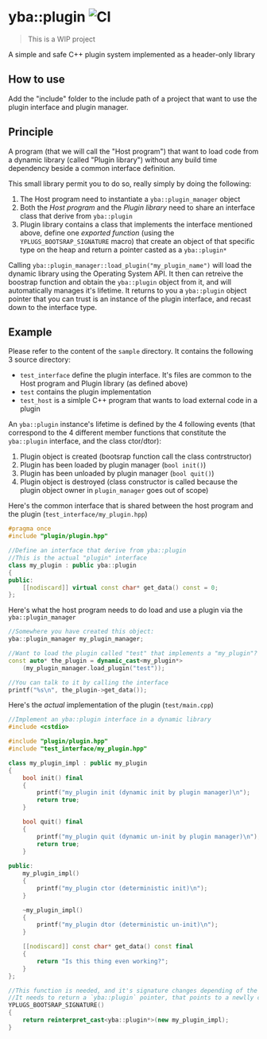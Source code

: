 # yba::plugin ![CI](https://github.com/Ybalrid/plugin/workflows/CI/badge.svg)

> This is a WIP project

A simple and safe C++ plugin system implemented as a header-only library

## How to use

Add the "include" folder to the include path of a project that want to use the plugin interface and plugin manager.

## Principle

A program (that we will call the "Host program") that want to load code from a dynamic library (called "Plugin library") 
without any build time dependency beside a common interface definition. 

This small library permit you to do so, really simply by doing the following:

1. The Host program need to instantiate a `yba::plugin_manager` object
2. Both the *Host program* and the *Plugin library* need to share an interface class that derive from `yba::plugin`
3. Plugin library contains a class that  implements the interface mentioned above, define one *exported function* (using the `YPLUGS_BOOTSRAP_SIGNATURE` macro) that create an object of that specific type on the heap and return a pointer casted as a `yba::plugin*`

Calling `yba::plugin_manager::load_plugin("my_plugin_name")` will load the dynamic library using the Operating System API. 
It then can retreive the boostrap function and obtain the `yba::plugin` object from it, and will automatically manages it's lifetime. 
It returns to you a `yba::plugin` object pointer that you can trust is an instance of the plugin interface, and recast down to the interface type.

## Example

Please refer to the content of the `sample` directory. It contains the following 3 source directory:

- `test_interface` define the plugin interface. It's files are common to the Host program and Plugin library (as defined above)
- `test` contains the plugin implementation 
- `test_host` is a simlple C++ program that wants to load external code in a plugin 

An `yba::plugin` instance's lifetime is defined by the 4 following events (that correspond to the 4 different member functions that constitute the `yba::plugin` interface, and the class ctor/dtor):

1. Plugin object is created (bootsrap function call the class contrstructor)
2. Plugin has been loaded by plugin manager (`bool init()`)
3. Plugin has been unloaded by plugin manager (`bool quit()`)
4. Plugin object is destroyed (class constructor is called because the plugin object owner in `plugin_manager` goes out of scope)

Here's the common interface that is shared between the host program and the plugin (`test_interface/my_plugin.hpp`)

```cpp
#pragma once
#include "plugin/plugin.hpp"

//Define an interface that derive from yba::plugin
//This is the actual "plugin" interface 
class my_plugin : public yba::plugin
{
public:
	[[nodiscard]] virtual const char* get_data() const = 0;
};
```

Here's what the host program needs to do load and use a plugin via the `yba::plugin_manager`

```cpp
//Somewhere you have created this object:
yba::plugin_manager my_plugin_manager;

//Want to load the plugin called "test" that implements a "my_plugin"? do this:
const auto* the_plugin = dynamic_cast<my_plugin*>
	(my_plugin_manager.load_plugin("test"));

//You can talk to it by calling the interface
printf("%s\n", the_plugin->get_data());
```

Here's the *actual* implementation of the plugin (`test/main.cpp`)

```cpp
//Implement an yba::plugin interface in a dynamic library
#include <cstdio>

#include "plugin/plugin.hpp"
#include "test_interface/my_plugin.hpp"

class my_plugin_impl : public my_plugin
{
	bool init() final
	{
		printf("my_plugin init (dynamic init by plugin manager)\n");
		return true;
	}

	bool quit() final
	{
		printf("my_plugin quit (dynamic un-init by plugin manager)\n");
		return true;
	}
	
public:
	my_plugin_impl()
	{
		printf("my_plugin ctor (deterministic init)\n");
	}

	~my_plugin_impl()
	{
		printf("my_plugin dtor (deterministic un-init)\n");
	}

	[[nodiscard]] const char* get_data() const final
	{
		return "Is this thing even working?";
	}
};

//This function is needed, and it's signature changes depending of the operating system used, that's why it's a macro.
//It needs to return a `yba::plugin` pointer, that points to a newlly created object of the plugin's implementation
YPLUGS_BOOTSRAP_SIGNATURE()
{
	return reinterpret_cast<yba::plugin*>(new my_plugin_impl);
}
```

